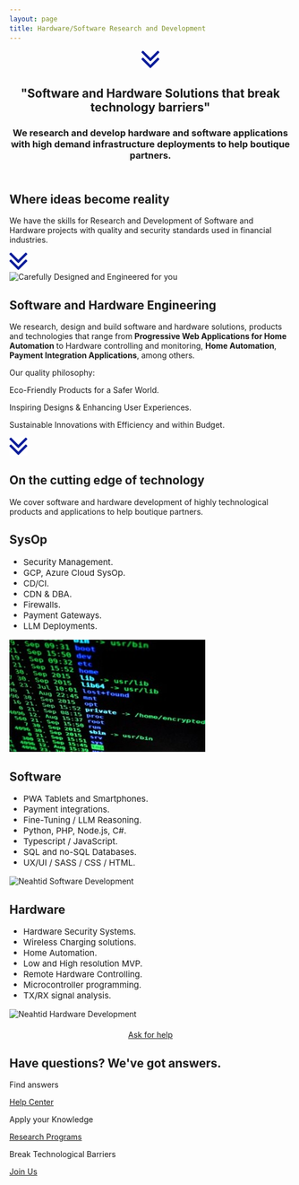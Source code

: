 ```yaml
---
layout: page
title: Hardware/Software Research and Development
---
```

<header class="section-1">
  <div class="section-arrow"><div onClick="scrollto('#section-3')" class="section-arrow-react"><img src="assets/img/arrow.png"></div></div>
  <div class="container">
    <h2>"Software and Hardware Solutions that break technology barriers"</h2>
    <h3 id="section_1_h3" class="animated-hidden">
      We research and develop hardware and software applications with high demand infrastructure deployments to help boutique partners.
    </h3>
  </div>
</header>
<section class="section-2">
  <h2>Where ideas become reality</h2>
  <p>
    We have the skills for Research and Development of Software and Hardware projects with quality and security standards used in financial industries.
  </p>
</section>
<section class="section-3" id="section-3">
  <div class="section-arrow"><div onClick="scrollto('#section-4')" class="section-arrow-react"><img src="assets/img/arrow.png"></div></div>
  <div class="container">
    <div class="row">
      <div class="col-12 col-md-6 centered">
        <img src="https://github.com/Neahtid/neahtid.github.io/assets/135855332/ca902947-c4c1-4324-8930-3f62ee2fa15f" alt="Carefully Designed and Engineered for you"/>
      </div>
      <div class="col-12 col-md-6 infoblock">
        <h2>Software and Hardware Engineering</h2>
        <p>
          We research, design and build software and hardware solutions, products and technologies that range from <b>Progressive Web Applications for Home Automation</b> to Hardware controlling and monitoring, <b>Home Automation</b>, <b>Payment Integration Applications</b>, among others.</p>
        <p>Our quality philosophy: </p>
        <p class="plist"><i class="fa fa-leaf"></i>Eco-Friendly Products for a Safer World.</p>
        <p class="plist"><i class="fa fa-battery-full"></i>Inspiring Designs & Enhancing User Experiences.</p>
        <p class="plist"><i class="far fa-clock"></i>Sustainable Innovations with Efficiency and within Budget.</p>
      </div>
    </div>
  </div>
</section>
<section class="section-4" id="section-4">
  <div class="section-arrow"><div onClick="scrollto('#section-5')" class="section-arrow-react"><img src="assets/img/arrow.png"></div></div>
  <h1>On the cutting edge of technology</h1>
  <p>We cover software and hardware development of highly technological products and applications to help boutique partners.</p>
  <div class="row badges">
    <div class="col-md-4 col-xs-12 badge">
      <div class="badge-inner">
        <h2>SysOp</h2>
        <ul style="padding-left: 25px; text-align: left; font-size: 15px; font-weight: normal;">
          <li>Security Management.</li>
          <li>GCP, Azure Cloud SysOp.</li>
          <li>CD/CI.</li>
          <li>CDN & DBA.</li>
          <li>Firewalls.</li>
          <li>Payment Gateways.</li>
          <li>LLM Deployments.</li>
        </ul>
        <img src="https://raw.githubusercontent.com/Neahtid/neahtid.github.io/76c1a05e6fcc58efd03ec67aa2133e7175bd2e2a/assets/img/sysop.jpeg" alt="Neahtid SysOp Development">
      </div>
    </div>
    <div class="col-md-4 col-xs-12 badge">
      <div class="badge-inner">
        <h2>Software</h2>
        <ul style="padding-left: 25px; text-align: left; font-size: 15px; font-weight: normal;">
          <li>PWA Tablets and Smartphones.</li>
          <li>Payment integrations.</li>
          <li>Fine-Tuning / LLM Reasoning.</li>
          <li>Python, PHP, Node.js, C#.</li>
          <li>Typescript / JavaScript.</li>
          <li>SQL and no-SQL Databases.</li>
          <li>UX/UI / SASS / CSS / HTML.</li>
        </ul>
        <img src="https://github.com/Neahtid/neahtid.github.io/assets/135855332/04e136f3-18ed-4b69-85f1-ff6d20d607ce" alt="Neahtid Software Development"/>
      </div>
    </div>
    <div class="col-md-4 col-xs-12 badge">
      <div class="badge-inner">
        <h2>Hardware</h2>
        <ul style="padding-left: 25px; text-align: left; font-size: 15px; font-weight: normal;">
          <li>Hardware Security Systems.</li>
          <li>Wireless Charging solutions.</li>
          <li>Home Automation.</li>
          <li>Low and High resolution MVP.</li>
          <li>Remote Hardware Controlling.</li>
          <li>Microcontroller programming.</li>
          <li>TX/RX signal analysis.</li>
        </ul>
        <img src="https://github.com/Neahtid/neahtid.github.io/assets/135855332/1a3cccc5-841d-477e-844c-4f4c04f0d6a8" alt="Neahtid Hardware Development"/>
      </div>
    </div>
  </div>
  <div class="row">
    <div class="col-sm-12" style="text-align: center; padding-top: 4%;">
      <a href="/contact-us" class="btn btn-primary"  style="margin: 0 auto; text-align: center;">Ask for help</a>
    </div>
  </div>
</section>
<section class="section-5" id="section-5">
  <h2>Have questions? We've got answers.</h2>
  <div class="container badges">
    <div class="row">
      <div class="col-12 col-md-4">
        <p class="large-i"><i class="far fa-life-ring"></i></p>
        <p>Find answers</p>
        <p><a href="./contact-us.html">Help Center <i class="fa fa-arrow-right"></i></a></p>
      </div>
      <div class="col-12 col-md-4">
        <p class="large-i"><i class="fa fa-university"></i></p>
        <p>Apply your Knowledge</p>
        <p><a href="./research-program.html">Research Programs <i class="fa fa-arrow-right"></i></a></p>
      </div>
      <div class="col-12 col-md-4">
        <p class="large-i"><i class="fab fa-wpforms"></i></p>
        <p>Break Technological Barriers</p>
        <p><a href="https://goo.gl/forms/wJCzyBT6n0PDMShl1" target="_blank">Join Us <i class="fa fa-arrow-right"></i></a></p>
      </div>
    </div>
  </div>
</section>


